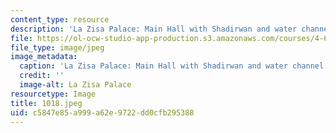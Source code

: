 ```yaml
---
content_type: resource
description: 'La Zisa Palace: Main Hall with Shadirwan and water channel.'
file: https://ol-ocw-studio-app-production.s3.amazonaws.com/courses/4-615-the-architecture-of-cairo-spring-2002/c5847e85a999a62e9722dd0cfb295388_1018.jpeg
file_type: image/jpeg
image_metadata:
  caption: 'La Zisa Palace: Main Hall with Shadirwan and water channel.'
  credit: ''
  image-alt: La Zisa Palace
resourcetype: Image
title: 1018.jpeg
uid: c5847e85-a999-a62e-9722-dd0cfb295388
---
```

